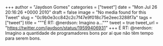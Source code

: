 
+++
author = "Jaydson Gomes"
categories = ["tweet"]
date = "Mon Jul 26 20:16:26 +0000 2010"
draft = false
image = "No media found for this Tweet"
slug = "0c9b0e3cc842c2c7f47e9f018c75e2eec3288f7a"
tags = ["tweet"]
title = """É RT: @nerdson: Imagino a..."""
tweet = true
tweet_url = "https://twitter.com/jaydson/status/19599406931"
+++
É RT: @nerdson: Imagino a quantidade de programadores bons por aí que não têm tempo para serem bons.
